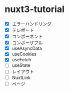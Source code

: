 # nuxt3-tutorial
- [x] エラーハンドリング
- [x] テレポート
- [x] コンポーネント
- [x] コンポーザブル
- [x] useAsyncData
- [x] useCookies
- [x] useFetch
- [ ] useState
- [ ] レイアウト
- [ ] NuxtLink
- [ ] ページ